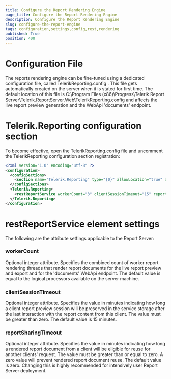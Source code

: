 ```yaml
---
title: Configure the Report Rendering Engine
page_title: Configure the Report Rendering Engine
description: Configure the Report Rendering Engine
slug: configure-the-report-engine
tags: configuration,settings,config,rest,rendering
published: True
position: 400
---
```


# Configuration File

The reports rendering engine can be fine-tuned using a dedicated configuration file, called TelerikReporting.config .
This file gets automatically created on the server when it is stated for first time. The default location of this file is
C:\Program Files (x86)\Progress\Telerik Report Server\Telerik.ReportServer.Web\TelerikReporting.config and affects the
live report preview generation and the WebApi 'documents' endpoint.

# Telerik.Reporting configuration section

To become effective, open the TelerikReporting.config file and uncomment the TelerikReporting configuration section registration:

```XML
<?xml version="1.0" encoding="utf-8" ?>
<configuration>
  <configSections>
    <section name="Telerik.Reporting" type="{0}" allowLocation="true" allowDefinition="Everywhere" />
  </configSections>
  <Telerik.Reporting>
    <restReportService workerCount="3" clientSessionTimeout="15" reportSharingTimeout="0" />
  </Telerik.Reporting>
</configuration>
```

# restReportService element settings

The following are the attribute settings applicable to the Report Server:

### workerCount 
Optional integer attribute. Specifies the combined count of worker report rendering threads that render report documents 
for the live report preview and export and for the 'documents' WebApi endpoint.
The default value is equal to the logical processors available on the server machine. 

### clientSessionTimeout 
Optional integer attribute. Specifies the value in minutes indicating how long a client report preview session 
will be preserved in the service storage after the last interaction with the report content from this client.
The value must be greater than zero. The default value is 15 minutes. 

### reportSharingTimeout
Optional integer attribute. Specifies the value in minutes indicating how long a rendered report document
from a client will be eligible for reuse for another clients' request.
The value must be greater than or equal to zero. A zero value will prevent rendered report document reuse.
The default value is zero. Changing this is highly recommended for intensively user Report Server deployment.
